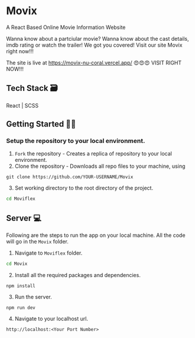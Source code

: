 # Movix
A React Based Online Movie Information Website

Wanna know about a partciular movie? Wanna know about the cast details, imdb rating or watch the trailer! We got you covered! Visit our site Movix right now!!!
<br />

The site is live at https://movix-nu-coral.vercel.app/ 😍😍😍 VISIT RIGHT NOW!!!

## Tech Stack 🗃
React | SCSS

##  Getting Started 👨‍💻
### Setup the repository to your local environment.

1. `Fork` the repository  - Creates a replica of repository to your local environment.
2. Clone the repository - Downloads all repo files to your machine, using
  ```git
  git clone https://github.com/YOUR-USERNAME/Movix
  ``` 
3. Set working directory to the root directory of the project.
  ```sh
  cd Moviflex
  ```

## Server 💻

Following are the steps to run the app on your local machine. All the code will go in the `Movix` folder.

1. Navigate to `Moviflex` folder.
  ```sh
  cd Movix
  ```
2. Install all the required packages and dependencies.
  ```node
  npm install
  ```
3. Run the server.
  ```node
  npm run dev
  ```
4. Navigate to your localhost url.
  ```text
  http://localhost:<Your Port Number>
  ```
